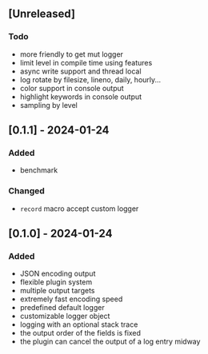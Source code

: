 ## [Unreleased]

### Todo

- more friendly to get mut logger
- limit level in compile time using features
- async write support and thread local
- log rotate by filesize, lineno, daily, hourly...
- color support in console output
- highlight keywords in console output
- sampling by level

## [0.1.1] - 2024-01-24

### Added

- benchmark

### Changed

- `record` macro accept custom logger

## [0.1.0] - 2024-01-24

### Added

- JSON encoding output
- flexible plugin system
- multiple output targets
- extremely fast encoding speed
- predefined default logger
- customizable logger object
- logging with an optional stack trace
- the output order of the fields is fixed
- the plugin can cancel the output of a log entry midway
